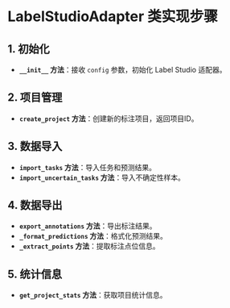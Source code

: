 # LabelStudioAdapter 类实现步骤

## 1. 初始化
- **`__init__` 方法**：接收 `config` 参数，初始化 Label Studio 适配器。

## 2. 项目管理
- **`create_project` 方法**：创建新的标注项目，返回项目ID。

## 3. 数据导入
- **`import_tasks` 方法**：导入任务和预测结果。
- **`import_uncertain_tasks` 方法**：导入不确定性样本。

## 4. 数据导出
- **`export_annotations` 方法**：导出标注结果。
- **`_format_predictions` 方法**：格式化预测结果。
- **`_extract_points` 方法**：提取标注点位信息。

## 5. 统计信息
- **`get_project_stats` 方法**：获取项目统计信息。 